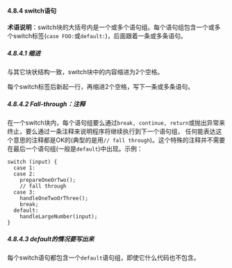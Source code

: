 #### 4.8.4 switch语句

**术语说明**：switch块的大括号内是一个或多个语句组。每个语句组包含一个或多个switch标签(`case FOO:`或`default:`)，后面跟着一条或多条语句。

##### 4.8.4.1 缩进

与其它块状结构一致，switch块中的内容缩进为2个空格。

每个switch标签后新起一行，再缩进2个空格，写下一条或多条语句。

##### 4.8.4.2 Fall-through：注释

在一个switch块内，每个语句组要么通过`break, continue, return`或抛出异常来终止，要么通过一条注释来说明程序将继续执行到下一个语句组， 任何能表达这个意思的注释都是OK的(典型的是用`// fall through`)。这个特殊的注释并不需要在最后一个语句组(一般是`default`)中出现。示例：

    switch (input) {
      case 1:
      case 2:
        prepareOneOrTwo();
        // fall through
      case 3:
        handleOneTwoOrThree();
        break;
      default:
        handleLargeNumber(input);
    }

##### 4.8.4.3 default的情况要写出来

每个switch语句都包含一个`default`语句组，即使它什么代码也不包含。


